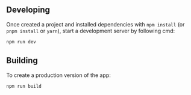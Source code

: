 ## Developing

Once created a project and installed dependencies with `npm install` (or `pnpm install` or `yarn`), start a development server by following cmd:

```bash
npm run dev
```

## Building

To create a production version of the app:

```bash
npm run build
```